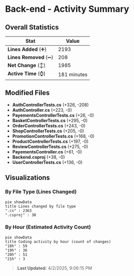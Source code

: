 # Back-end - Activity Summary 

## Overall Statistics

| Stat                   | Value                                                             |
| ---------------------- | ----------------------------------------------------------------- |
| **Lines Added** (➕)   | 2193                                          |
| **Lines Removed** (➖) | 208                                        |
| **Net Change** (↕)    | 1985                |
| **Active Time** (⌚)   | 181 minutes |


## Modified Files
- **AuthControllerTests.cs** (+326, -208)
- **AuthController.cs** (+223, -0)
- **PayementsControllerTests.cs** (+26, -0)
- **BasketControllerTests.cs** (+295, -0)
- **OrderControllerTests.cs** (+243, -0)
- **ShopControllerTests.cs** (+205, -0)
- **PromotionControllerTests.cs** (+168, -0)
- **ProductControllerTests.cs** (+197, -0)
- **ReviewControllerTests.cs** (+275, -0)
- **PayementsController.cs** (+61, -0)
- **Backend.csproj** (+38, -0)
- **UserControllerTests.cs** (+136, -0)

## Visualizations

### By File Type (Lines Changed)

```mermaid
pie showData
title Lines changed by file type
".cs" : 2363
".csproj" : 38
```

### By Hour (Estimated Activity Count)

```mermaid
pie showData
title Coding activity by hour (count of changes)
"18h" : 59
"19h" : 36
"20h" : 51
"21h" : 3
```


> **Last Updated:** 4/2/2025, 9:06:15 PM